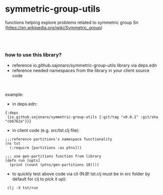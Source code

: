 # symmetric-group-utils
functions helping explore problems related to symmetric group Sn  (https://en.wikipedia.org/wiki/Symmetric_group)


<br/>
<br/>

### how to use this library?

- reference io.github.sajonaro/symmetric-group-utils library via deps.edn
- reference needed namespaces from the library in your client source code
<br/>

example:


- in deps.edn:
```
{:deps
 {io.github.sajonaro/symmetric-group-utils {:git/tag "v0.0.1" :git/sha "cb6762a"}}}
``` 

- in client code (e.g. src/tst.clj file):
```
;;;reference partitions's namespace functionality
(ns tst
  (:require [partitions :as ptns])) 
  
;;; use gen-partitions function from library
(defn run [opts] 
  (print (count (ptns/gen-partitions 10)))) 
```
- to quickly test above code via cli (N.B! tst.clj must be in src folder by default for clj to pick it up):
 ```
  clj -X tst/run
 
 ```

